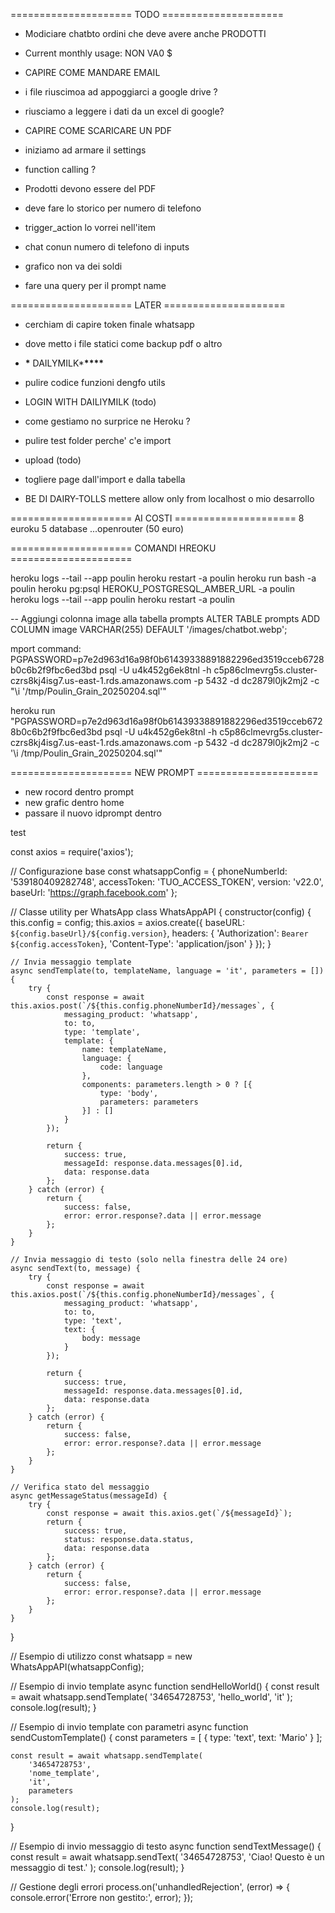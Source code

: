 ===================== TODO =====================

- Modiciare chatbto ordini che deve avere anche PRODOTTI

- Current monthly usage: NON VA0 $

- CAPIRE COME MANDARE EMAIL
- i file riuscimoa ad appoggiarci a google drive ?
- riusciamo a leggere i dati da un excel di google?
- CAPIRE COME SCARICARE UN PDF
- iniziamo ad armare il settings
- function calling ?
- Prodotti devono essere del PDF
- deve fare lo storico per numero di telefono
- trigger_action lo vorrei nell'item
- chat conun numero di telefono di inputs
- grafico non va dei soldi
- fare una query per il prompt name

===================== LATER =====================

- cerchiam di capire token finale whatsapp

- dove metto i file statici come backup pdf o altro

- **\*** DAILYMILK\***\*\*\*\***
- pulire codice funzioni dengfo utils
- LOGIN WITH DAILIYMILK (todo)
- come gestiamo no surprice ne Heroku ?
- pulire test folder perche' c'e import
- upload (todo)
- togliere page dall'import e dalla tabella
- BE DI DAIRY-TOLLS mettere allow only from localhost o mio desarrollo

===================== AI COSTI =====================
8 euroku
5 database
...openrouter (50 euro)

===================== COMANDI HREOKU =====================

heroku logs --tail --app poulin
heroku restart -a poulin
heroku run bash -a poulin
heroku pg:psql HEROKU_POSTGRESQL_AMBER_URL -a poulin
heroku logs --tail --app poulin heroku restart -a poulin

-- Aggiungi colonna image alla tabella prompts
ALTER TABLE prompts ADD COLUMN image VARCHAR(255) DEFAULT '/images/chatbot.webp';

mport command: PGPASSWORD=p7e2d963d16a98f0b61439338891882296ed3519cceb6728b0c6b2f9fbc6ed3bd psql -U u4k452g6ek8tnl -h c5p86clmevrg5s.cluster-czrs8kj4isg7.us-east-1.rds.amazonaws.com -p 5432 -d dc2879l0jk2mj2 -c "\i '/tmp/Poulin_Grain_20250204.sql'"

heroku run "PGPASSWORD=p7e2d963d16a98f0b61439338891882296ed3519cceb6728b0c6b2f9fbc6ed3bd psql -U u4k452g6ek8tnl -h c5p86clmevrg5s.cluster-czrs8kj4isg7.us-east-1.rds.amazonaws.com -p 5432 -d dc2879l0jk2mj2 -c '\i /tmp/Poulin_Grain_20250204.sql'"

===================== NEW PROMPT =====================

- new rocord dentro prompt
- new grafic dentro home
- passare il nuovo idprompt dentro

test

const axios = require('axios');

// Configurazione base
const whatsappConfig = {
phoneNumberId: '539180409282748',
accessToken: 'TUO_ACCESS_TOKEN',
version: 'v22.0',
baseUrl: 'https://graph.facebook.com'
};

// Classe utility per WhatsApp
class WhatsAppAPI {
constructor(config) {
this.config = config;
this.axios = axios.create({
baseURL: `${config.baseUrl}/${config.version}`,
headers: {
'Authorization': `Bearer ${config.accessToken}`,
'Content-Type': 'application/json'
}
});
}

    // Invia messaggio template
    async sendTemplate(to, templateName, language = 'it', parameters = []) {
        try {
            const response = await this.axios.post(`/${this.config.phoneNumberId}/messages`, {
                messaging_product: 'whatsapp',
                to: to,
                type: 'template',
                template: {
                    name: templateName,
                    language: {
                        code: language
                    },
                    components: parameters.length > 0 ? [{
                        type: 'body',
                        parameters: parameters
                    }] : []
                }
            });

            return {
                success: true,
                messageId: response.data.messages[0].id,
                data: response.data
            };
        } catch (error) {
            return {
                success: false,
                error: error.response?.data || error.message
            };
        }
    }

    // Invia messaggio di testo (solo nella finestra delle 24 ore)
    async sendText(to, message) {
        try {
            const response = await this.axios.post(`/${this.config.phoneNumberId}/messages`, {
                messaging_product: 'whatsapp',
                to: to,
                type: 'text',
                text: {
                    body: message
                }
            });

            return {
                success: true,
                messageId: response.data.messages[0].id,
                data: response.data
            };
        } catch (error) {
            return {
                success: false,
                error: error.response?.data || error.message
            };
        }
    }

    // Verifica stato del messaggio
    async getMessageStatus(messageId) {
        try {
            const response = await this.axios.get(`/${messageId}`);
            return {
                success: true,
                status: response.data.status,
                data: response.data
            };
        } catch (error) {
            return {
                success: false,
                error: error.response?.data || error.message
            };
        }
    }

}

// Esempio di utilizzo
const whatsapp = new WhatsAppAPI(whatsappConfig);

// Esempio di invio template
async function sendHelloWorld() {
const result = await whatsapp.sendTemplate(
'34654728753',
'hello_world',
'it'
);
console.log(result);
}

// Esempio di invio template con parametri
async function sendCustomTemplate() {
const parameters = [
{
type: 'text',
text: 'Mario'
}
];

    const result = await whatsapp.sendTemplate(
        '34654728753',
        'nome_template',
        'it',
        parameters
    );
    console.log(result);

}

// Esempio di invio messaggio di testo
async function sendTextMessage() {
const result = await whatsapp.sendText(
'34654728753',
'Ciao! Questo è un messaggio di test.'
);
console.log(result);
}

// Gestione degli errori
process.on('unhandledRejection', (error) => {
console.error('Errore non gestito:', error);
});
